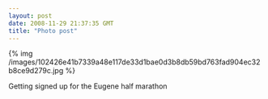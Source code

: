 ```yaml
---
layout: post
date: 2008-11-29 21:37:35 GMT
title: "Photo post"
---
```

{% img /images/102426e41b7339a48e117de33d1bae0d3b8db59bd763fad904ec32b8ce9d279c.jpg %}

Getting signed up for the Eugene half marathon